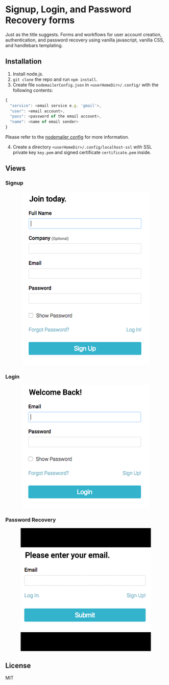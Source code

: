 # Signup, Login, and Password Recovery forms

Just as the title suggests. Forms and workflows for user account creation, authentication, and password recovery using vanilla javascript, vanilla CSS, and handlebars templating.

## Installation

1. Install node.js.
2. `git clone` the repo and run `npm install`.
3. Create file `nodemailerConfig.json` in `<userHomeDir>/.config/` with the following contents:

```javascript
{
  "service": <email service e.g. 'gmail'>,
  "user": <email account>,
  "pass": <password of the email account>,
  "name": <name of email sender>
}
```

Please refer to the [nodemailer config](https://nodemailer.com/smtp/) for more information.

4. Create a directory `<userHomeDir>/.config/localhost-ssl` with SSL private key `key.pem` and signed certificate `certificate.pem` inside.

## Views
### Signup
<p align="center">
  <img src="images/signup.png">
</p>

### Login
<p align="center">
  <img src="images/login.png">
</p>

### Password Recovery
<p align="center">
  <img src="images/pwrecovery.gif">
</p>

## License

MIT
